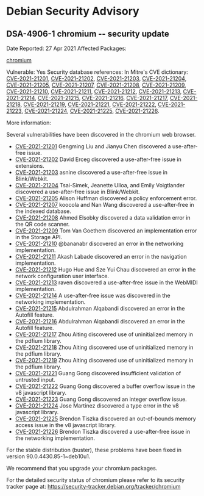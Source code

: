 
Debian Security Advisory
========================


DSA-4906-1 chromium -- security update
--------------------------------------



Date Reported:
27 Apr 2021
Affected Packages:

[chromium](https://packages.debian.org/src:chromium)

Vulnerable:
Yes
Security database references:
In Mitre's CVE dictionary: [CVE-2021-21201](https://security-tracker.debian.org/tracker/CVE-2021-21201), [CVE-2021-21202](https://security-tracker.debian.org/tracker/CVE-2021-21202), [CVE-2021-21203](https://security-tracker.debian.org/tracker/CVE-2021-21203), [CVE-2021-21204](https://security-tracker.debian.org/tracker/CVE-2021-21204), [CVE-2021-21205](https://security-tracker.debian.org/tracker/CVE-2021-21205), [CVE-2021-21207](https://security-tracker.debian.org/tracker/CVE-2021-21207), [CVE-2021-21208](https://security-tracker.debian.org/tracker/CVE-2021-21208), [CVE-2021-21209](https://security-tracker.debian.org/tracker/CVE-2021-21209), [CVE-2021-21210](https://security-tracker.debian.org/tracker/CVE-2021-21210), [CVE-2021-21211](https://security-tracker.debian.org/tracker/CVE-2021-21211), [CVE-2021-21212](https://security-tracker.debian.org/tracker/CVE-2021-21212), [CVE-2021-21213](https://security-tracker.debian.org/tracker/CVE-2021-21213), [CVE-2021-21214](https://security-tracker.debian.org/tracker/CVE-2021-21214), [CVE-2021-21215](https://security-tracker.debian.org/tracker/CVE-2021-21215), [CVE-2021-21216](https://security-tracker.debian.org/tracker/CVE-2021-21216), [CVE-2021-21217](https://security-tracker.debian.org/tracker/CVE-2021-21217), [CVE-2021-21218](https://security-tracker.debian.org/tracker/CVE-2021-21218), [CVE-2021-21219](https://security-tracker.debian.org/tracker/CVE-2021-21219), [CVE-2021-21221](https://security-tracker.debian.org/tracker/CVE-2021-21221), [CVE-2021-21222](https://security-tracker.debian.org/tracker/CVE-2021-21222), [CVE-2021-21223](https://security-tracker.debian.org/tracker/CVE-2021-21223), [CVE-2021-21224](https://security-tracker.debian.org/tracker/CVE-2021-21224), [CVE-2021-21225](https://security-tracker.debian.org/tracker/CVE-2021-21225), [CVE-2021-21226](https://security-tracker.debian.org/tracker/CVE-2021-21226).  

More information:

Several vulnerabilities have been discovered in the chromium web browser.


* [CVE-2021-21201](https://security-tracker.debian.org/tracker/CVE-2021-21201)
Gengming Liu and Jianyu Chen discovered a use-after-free issue.
* [CVE-2021-21202](https://security-tracker.debian.org/tracker/CVE-2021-21202)
David Erceg discovered a use-after-free issue in extensions.
* [CVE-2021-21203](https://security-tracker.debian.org/tracker/CVE-2021-21203)
asnine discovered a use-after-free issue in Blink/Webkit.
* [CVE-2021-21204](https://security-tracker.debian.org/tracker/CVE-2021-21204)
Tsai-Simek, Jeanette Ulloa, and Emily Voigtlander discovered a
 use-after-free issue in Blink/Webkit.
* [CVE-2021-21205](https://security-tracker.debian.org/tracker/CVE-2021-21205)
Alison Huffman discovered a policy enforcement error.
* [CVE-2021-21207](https://security-tracker.debian.org/tracker/CVE-2021-21207)
koocola and Nan Wang discovered a use-after-free in the indexed database.
* [CVE-2021-21208](https://security-tracker.debian.org/tracker/CVE-2021-21208)
Ahmed Elsobky discovered a data validation error in the QR code scanner.
* [CVE-2021-21209](https://security-tracker.debian.org/tracker/CVE-2021-21209)
Tom Van Goethem discovered an implementation error in the Storage API.
* [CVE-2021-21210](https://security-tracker.debian.org/tracker/CVE-2021-21210)
@bananabr discovered an error in the networking implementation.
* [CVE-2021-21211](https://security-tracker.debian.org/tracker/CVE-2021-21211)
Akash Labade discovered an error in the navigation implementation.
* [CVE-2021-21212](https://security-tracker.debian.org/tracker/CVE-2021-21212)
Hugo Hue and Sze Yui Chau discovered an error in the network configuration
 user interface.
* [CVE-2021-21213](https://security-tracker.debian.org/tracker/CVE-2021-21213)
raven discovered a use-after-free issue in the WebMIDI implementation.
* [CVE-2021-21214](https://security-tracker.debian.org/tracker/CVE-2021-21214)
A use-after-free issue was discovered in the networking implementation.
* [CVE-2021-21215](https://security-tracker.debian.org/tracker/CVE-2021-21215)
Abdulrahman Alqabandi discovered an error in the Autofill feature.
* [CVE-2021-21216](https://security-tracker.debian.org/tracker/CVE-2021-21216)
Abdulrahman Alqabandi discovered an error in the Autofill feature.
* [CVE-2021-21217](https://security-tracker.debian.org/tracker/CVE-2021-21217)
Zhou Aiting discovered use of uninitialized memory in the pdfium library.
* [CVE-2021-21218](https://security-tracker.debian.org/tracker/CVE-2021-21218)
Zhou Aiting discovered use of uninitialized memory in the pdfium library.
* [CVE-2021-21219](https://security-tracker.debian.org/tracker/CVE-2021-21219)
Zhou Aiting discovered use of uninitialized memory in the pdfium library.
* [CVE-2021-21221](https://security-tracker.debian.org/tracker/CVE-2021-21221)
Guang Gong discovered insufficient validation of untrusted input.
* [CVE-2021-21222](https://security-tracker.debian.org/tracker/CVE-2021-21222)
Guang Gong discovered a buffer overflow issue in the v8 javascript
 library.
* [CVE-2021-21223](https://security-tracker.debian.org/tracker/CVE-2021-21223)
Guang Gong discovered an integer overflow issue.
* [CVE-2021-21224](https://security-tracker.debian.org/tracker/CVE-2021-21224)
Jose Martinez discovered a type error in the v8 javascript library.
* [CVE-2021-21225](https://security-tracker.debian.org/tracker/CVE-2021-21225)
Brendon Tiszka discovered an out-of-bounds memory access issue in the v8
 javascript library.
* [CVE-2021-21226](https://security-tracker.debian.org/tracker/CVE-2021-21226)
Brendon Tiszka discovered a use-after-free issue in the networking
 implementation.


For the stable distribution (buster), these problems have been fixed in
version 90.0.4430.85-1~deb10u1.


We recommend that you upgrade your chromium packages.


For the detailed security status of chromium please refer to
its security tracker page at:
<https://security-tracker.debian.org/tracker/chromium>





